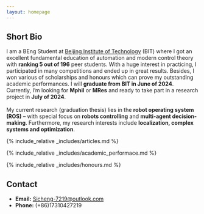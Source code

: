 ```yaml
---
layout: homepage
---
```


## Short Bio

I am a BEng Student at [Beijing Institute of Technology](https://english.bit.edu.cn/) (BIT) where I got an excellent fundamental education of automation and modern control theory with **ranking 5 out of 196** peer students. With a huge interest in practicing, I participated in many competitions and ended up in great results. Besides, I won various of scholarships and honours which can prove my outstanding academic performances. I will **graduate from BIT in June of 2024**. Currently, I’m looking for **Mphil** or **MRes** and ready to take part in a research project in **July of 2024**.\
\
My current research (graduation thesis) lies in the **robot operating system (ROS)** – with special focus on **robots controlling** and **multi-agent decision-making**. Furthermore, my research interests include **localization, complex systems and optimization**.  



{% include_relative _includes/articles.md %}

{% include_relative _includes/academic_performace.md %}

{% include_relative _includes/honours.md %}


## Contact
- **Email:** Sicheng-7219@outlook.com
- **Phone:** (+86)17310427219